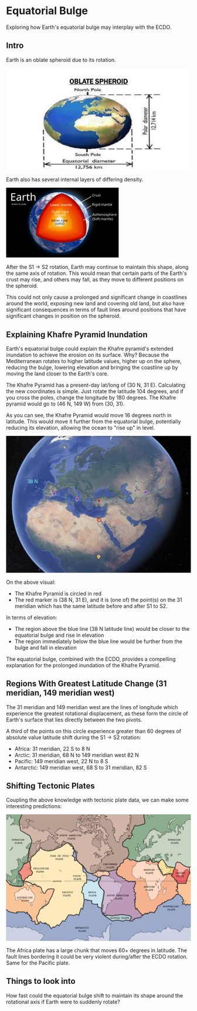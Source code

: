# Equatorial Bulge

Exploring how Earth's equatorial bulge may interplay with the ECDO.

## Intro

Earth is an oblate spheroid due to its rotation.

![oblate spheroid shape](img/oblate-spheroid.jpg "oblate spheroid")

Earth also has several internal layers of differing density.

![earth internals](img/earth-internals.png "earth internals")

After the S1 -> S2 rotation, Earth may continue to maintain this shape, along the same axis of rotation. This would mean that certain parts of the Earth's crust may rise, and others may fall, as they move to different positions on the spheroid.

This could not only cause a prolonged and significant change in coastlines around the world, exposing new land and covering old land, but also have significant consequences in terms of fault lines around positions that have significant changes in position on the spheroid.

## Explaining Khafre Pyramid Inundation

Earth's equatorial bulge could explain the Khafre pyramid's extended inundation to achieve the erosion on its surface. Why? Because the Mediterranean rotates to higher latitude values, higher up on the sphere, reducing the bulge, lowering elevation and bringing the coastline up by moving the land closer to the Earth's core.

The Khafre Pyramid has a present-day lat/long of (30 N, 31 E). Calculating the new coordinates is simple. Just rotate the latitude 104 degrees, and if you cross the poles, change the longitude by 180 degrees. The Khafre pyramid would go to (46 N, 149 W) from (30, 31).

As you can see, the Khafre Pyramid would move 16 degrees north in latitude. This would move it further from the equatorial bulge, potentially reducing its elevation, allowing the ocean to "rise up" in level.

![khafre map](img/khafre-elevation-shift.png "khafre elevation shift")

On the above visual:
- The Khafre Pyramid is circled in red
- The red marker is (38 N, 31 E), and it is (one of) the point(s) on the 31 meridian which has the same latitude before and after S1 to S2.

In terms of elevation:
- The region above the blue line (38 N latitude line) would be closer to the equatorial bulge and rise in elevation
- The region immediately below the blue line would be further from the bulge and fall in elevation

The equatorial bulge, combined with the ECDO, provides a compelling explanation for the prolonged inundation of the Khafre Pyramid.

## Regions With Greatest Latitude Change (31 meridian, 149 meridian west)

The 31 meridian and 149 meridian west are the lines of longitude which experience the greatest rotational displacement, as these form the circle of Earth's surface that lies directly between the two pivots.

A third of the points on this circle experience greater than 60 degrees of absolute value latitude shift during the S1 -> S2 rotation:
- Africa: 31 meridian, 22 S to 8 N
- Arctic: 31 meridian, 68 N to 149 meridian west 82 N
- Pacific: 149 meridian west, 22 N to 8 S
- Antarctic: 149 meridian west, 68 S to 31 meridian, 82 S

## Shifting Tectonic Plates

Coupling the above knowledge with tectonic plate data, we can make some interesting predictions:

![tectonic map](img/tectonic-plates.png "tectonic map")

The Africa plate has a large chunk that moves 60+ degrees in latitude. The fault lines bordering it could be very violent during/after the ECDO rotation. Same for the Pacific plate.

## Things to look into

How fast could the equatorial bulge shift to maintain its shape around the rotational axis if Earth were to suddenly rotate?
